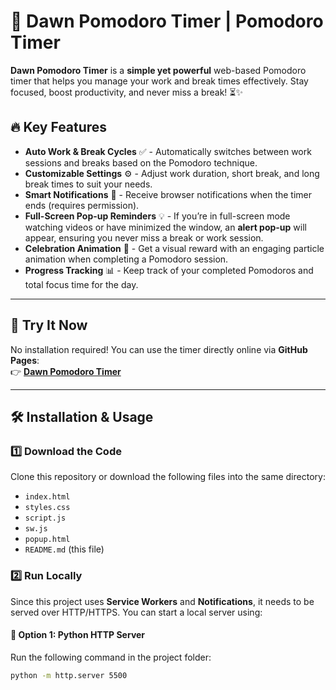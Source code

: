 # 🌅 Dawn Pomodoro Timer | Pomodoro Timer

**Dawn Pomodoro Timer** is a **simple yet powerful** web-based Pomodoro timer that helps you manage your work and break times effectively. Stay focused, boost productivity, and never miss a break! ⏳✨

## 🔥 Key Features

- **Auto Work & Break Cycles** ✅ - Automatically switches between work sessions and breaks based on the Pomodoro technique.
- **Customizable Settings** ⚙️ - Adjust work duration, short break, and long break times to suit your needs.
- **Smart Notifications** 🔔 - Receive browser notifications when the timer ends (requires permission).
- **Full-Screen Pop-up Reminders** 💡 - If you’re in full-screen mode watching videos or have minimized the window, an **alert pop-up** will appear, ensuring you never miss a break or work session.
- **Celebration Animation** 🎉 - Get a visual reward with an engaging particle animation when completing a Pomodoro session.
- **Progress Tracking** 📊 - Keep track of your completed Pomodoros and total focus time for the day.

---

## 🚀 Try It Now

No installation required! You can use the timer directly online via **GitHub Pages**:  
👉 **[Dawn Pomodoro Timer](https://cxz4444.github.io/cxpomodoro-timer/)**

---

## 🛠 Installation & Usage

### 1️⃣ Download the Code

Clone this repository or download the following files into the same directory:

- `index.html`
- `styles.css`
- `script.js`
- `sw.js`
- `popup.html`
- `README.md` (this file)

### 2️⃣ Run Locally

Since this project uses **Service Workers** and **Notifications**, it needs to be served over HTTP/HTTPS. You can start a local server using:

#### **🔹 Option 1: Python HTTP Server**
Run the following command in the project folder:
```sh
python -m http.server 5500
